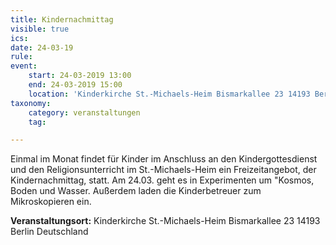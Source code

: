 ```yaml
---
title: Kindernachmittag
visible: true
ics: 
date: 24-03-19
rule: 
event:
	start: 24-03-2019 13:00
	end: 24-03-2019 15:00
	location: 'Kinderkirche St.-Michaels-Heim Bismarkallee 23 14193 Berlin Deutschland'
taxonomy:
	category: veranstaltungen
	tag: 

---
```

Einmal im Monat findet für Kinder im Anschluss an den Kindergottesdienst und den Religionsunterricht im St.-Michaels-Heim ein Freizeitangebot, der Kindernachmittag, statt. Am 24.03. geht es in Experimenten um "Kosmos, Boden und Wasser. Außerdem laden die Kinderbetreuer zum Mikroskopieren ein.


**Veranstaltungsort:** Kinderkirche St.-Michaels-Heim
Bismarkallee 23
14193 Berlin
Deutschland

